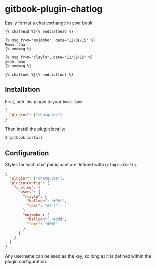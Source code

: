 # gitbook-plugin-chatlog

Easily format a chat exchange in your book.

```
{% chathead %}{% endchathead %}

{% msg from="mojombo", date="12/31/15" %}
Mmmm. Chat.
{% endmsg %}

{% msg from="claylo", date="12/31/15" %}
yeah, man.
{% endmsg %}

{% chatfoot %}{% endchatfoot %}
```


## Installation

First, add this plugin to your `book.json`:

```json
{
  "plugins": ["chatquote"]
}
```

Then install the plugin locally:

```shell
$ gitbook install
```

## Configuration

Styles for each chat participant are defined within `pluginsConfig`.

```json
{
  "plugins": ["chatquote"],
  "pluginsConfig": {
    "chatlog": {
      "users": {
        "claylo": {
          "balloon": "#08f",
          "text": "#fff"
        },
        "mojombo": {
          "balloon": "#ddd",
          "text": "#000"
        }
      }
    }
  }
}
```

Any username can be used as the key, so long as it is defined within the plugin configuration.

